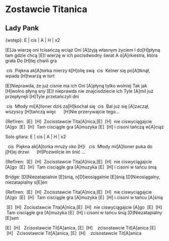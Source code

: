 # Zostawcie Titanica
## Lady Pank


{wstęp}: E | cis | A | H | x2

[E]Ja wierzę oni tcisańczą wciąż
Oni [A]żyją własnym życiem
I do[H]płyną tam gdzie chcą
[E]I wierzę w ich pocisdwodny świat
A o[A]rkiestra, która grała
Do [H]tej chwili gra

 cis    Piękna ak[A]torka mierzy k[H]olię swą
 cis    Kelner się po[A]tknął, wpada [H]twarzą w tort

[E]Nieprawda, że już cisnie ma ich
Oni [A]płyną tylko wolniej
Tak jak [H]wolno płyną sny
[E]I nieprawda nie znajcisdziecie ich
Tyle [A]mil już przepłynęli
[H]Tyle przetańczyli dni

 cis    Młody mi[A]lioner dziś za[H]kochał się
 cis    Bal już się [A]zaczął, wszyscy [H]tańczą więc
     [H]Nie przerywajcie tego...

{Ref}ren:
 [E]  [H]  Zocisstawcie Tita[A]nica,[E]  [H]  nie ciswyciągajcie [A]go
 [E]  [H]  Tam cisciągle gra [A]muzyka [E]  [H] i cisoni tańczą w[A]ciąż


Solo gitara: E | cis | A | H | x2


  cis    Piękna ak[A]torka mruży oko [H]i
  cis    Młody mi[A]lioner puka do j[H]ej drzwi
     [H]Pozwólcie im śnić ...


{Ref}ren:
 [E]  [H]  Zocisstawcie Tita[A]nica,[E]  [H]  nie ciswyciągajcie [A]go
 [E]  [H]  Tam cisciągle gra [A]muzyka [E]  [H] i cisoni w tańcu śnią

Bridge:
[D]Niezatapialnie [E]śnią, n[D]ieosiągalnie [E]śnią
[D]Nieosiągalny, niezatapialny s[E]en

{Ref}ren:
 [E]  [H]  Zocisstawcie Tita[A]nica,[E]  [H]  nie ciswyciągajcie [A]go
 [E]  [H]  Tam cisciągle gra [A]muzyka [E]  [H] i cisoni w tańcu [A]śnią

 [E]  [H]  Zocisstawcie Tita[A]nica,[E]  [H]  nie ciswyciągajcie [A]go
 [E]  [H]  Tam cisciągle gra [A]muzyka [E]  [H] i cisoni w tańcu śnią
[D]Niezatapialny [E]sen

[E]  [H]   Zcisostawcie Tit[A]anica, [E]  [H]    zcisostawcie Tit[A]anica
[E]  [H]   Zcisostawcie Tit[A]anica, [E]  [H]    zcisostawcie Tit[A]anica


